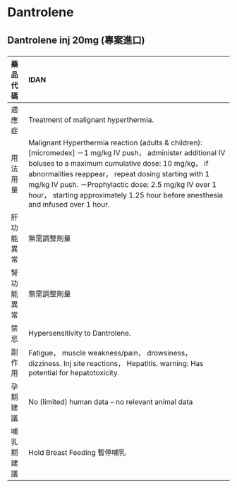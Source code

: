 # Dantrolene

## Dantrolene inj 20mg (專案進口)

##### 

| 藥品代碼   | IDAN                                                                                                                                                                                                                                                                                                                                                                 |
|:-----------|:---------------------------------------------------------------------------------------------------------------------------------------------------------------------------------------------------------------------------------------------------------------------------------------------------------------------------------------------------------------------|
| 適應症     | Treatment of malignant hyperthermia.                                                                                                                                                                                                                                                                                                                                 |
| 用法用量   | Malignant Hyperthermia reaction (adults & children): [micromedex] －1 mg/kg IV push， administer additional IV boluses to a maximum cumulative dose: 10 mg/kg， if abnormalities reappear， repeat dosing starting with 1 mg/kg IV push. －Prophylactic dose: 2.5 mg/kg IV over 1 hour， starting approximately 1.25 hour before anesthesia and infused over 1 hour. |
| 肝功能異常 | 無需調整劑量                                                                                                                                                                                                                                                                                                                                                         |
| 腎功能異常 | 無需調整劑量                                                                                                                                                                                                                                                                                                                                                         |
| 禁忌       | Hypersensitivity to Dantrolene.                                                                                                                                                                                                                                                                                                                                      |
| 副作用     | Fatigue， muscle weakness/pain， drowsiness， dizziness. Inj site reactions， Hepatitis. warning: Has potential for hepatotoxicity.                                                                                                                                                                                                                                  |
| 孕期建議   | No (limited) human data – no relevant animal data                                                                                                                                                                                                                                                                                                                    |
| 哺乳期建議 | Hold Breast Feeding 暫停哺乳                                                                                                                                                                                                                                                                                                                                         |


